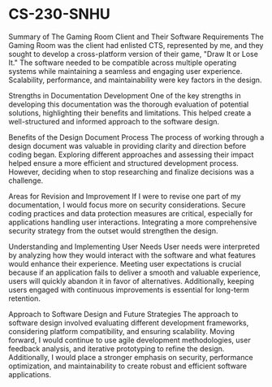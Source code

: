 # CS-230-SNHU
Summary of The Gaming Room Client and Their Software Requirements
The Gaming Room was the client had enlisted CTS, represented by me, and they sought to develop a cross-platform version of their game, "Draw It or Lose It." The software needed to be compatible across multiple operating systems while maintaining a seamless and engaging user experience. Scalability, performance, and maintainability were key factors in the design.

Strengths in Documentation Development
One of the key strengths in developing this documentation was the thorough evaluation of potential solutions, highlighting their benefits and limitations. This helped create a well-structured and informed approach to the software design.

Benefits of the Design Document Process
The process of working through a design document was valuable in providing clarity and direction before coding began. Exploring different approaches and assessing their impact helped ensure a more efficient and structured development process. However, deciding when to stop researching and finalize decisions was a challenge.

Areas for Revision and Improvement
If I were to revise one part of my documentation, I would focus more on security considerations. Secure coding practices and data protection measures are critical, especially for applications handling user interactions. Integrating a more comprehensive security strategy from the outset would strengthen the design.

Understanding and Implementing User Needs
User needs were interpreted by analyzing how they would interact with the software and what features would enhance their experience. Meeting user expectations is crucial because if an application fails to deliver a smooth and valuable experience, users will quickly abandon it in favor of alternatives. Additionally, keeping users engaged with continuous improvements is essential for long-term retention.

Approach to Software Design and Future Strategies
The approach to software design involved evaluating different development frameworks, considering platform compatibility, and ensuring scalability. Moving forward, I would continue to use agile development methodologies, user feedback analysis, and iterative prototyping to refine the design. Additionally, I would place a stronger emphasis on security, performance optimization, and maintainability to create robust and efficient software applications.
